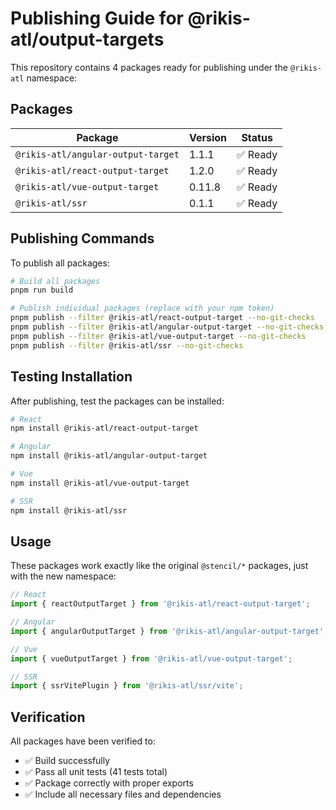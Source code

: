 # Publishing Guide for @rikis-atl/output-targets

This repository contains 4 packages ready for publishing under the `@rikis-atl` namespace:

## Packages

| Package | Version | Status |
|---------|---------|--------|
| `@rikis-atl/angular-output-target` | 1.1.1 | ✅ Ready |
| `@rikis-atl/react-output-target` | 1.2.0 | ✅ Ready |
| `@rikis-atl/vue-output-target` | 0.11.8 | ✅ Ready |
| `@rikis-atl/ssr` | 0.1.1 | ✅ Ready |

## Publishing Commands

To publish all packages:

```bash
# Build all packages
pnpm run build

# Publish individual packages (replace with your npm token)
pnpm publish --filter @rikis-atl/react-output-target --no-git-checks
pnpm publish --filter @rikis-atl/angular-output-target --no-git-checks
pnpm publish --filter @rikis-atl/vue-output-target --no-git-checks
pnpm publish --filter @rikis-atl/ssr --no-git-checks
```

## Testing Installation

After publishing, test the packages can be installed:

```bash
# React
npm install @rikis-atl/react-output-target

# Angular
npm install @rikis-atl/angular-output-target

# Vue
npm install @rikis-atl/vue-output-target

# SSR
npm install @rikis-atl/ssr
```

## Usage

These packages work exactly like the original `@stencil/*` packages, just with the new namespace:

```typescript
// React
import { reactOutputTarget } from '@rikis-atl/react-output-target';

// Angular
import { angularOutputTarget } from '@rikis-atl/angular-output-target';

// Vue
import { vueOutputTarget } from '@rikis-atl/vue-output-target';

// SSR
import { ssrVitePlugin } from '@rikis-atl/ssr/vite';
```

## Verification

All packages have been verified to:
- ✅ Build successfully
- ✅ Pass all unit tests (41 tests total)
- ✅ Package correctly with proper exports
- ✅ Include all necessary files and dependencies